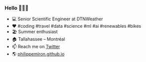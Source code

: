 ### Hello 👋👨‍💻

- 💻 Senior Scientific Engineer at DTNWeather
- ♥️ #coding #travel #data #science #ml #ai #renewables #bikes
- 🏖️ Summer enthusiast
- 🏠 Tallahassee – Montréal
- 📫 Reach me on [Twitter](https://twitter.com/philippemiron)
- 🌎 [philippemiron.github.io](https://philippemiron.github.io/)

<!--
**philippemiron/philippemiron** is a ✨ _special_ ✨ repository because its `README.md` (this file) appears on your GitHub profile.

Here are some ideas to get you started:

- 🔭 I’m currently working on ...
- 🌱 I’m currently learning ...
- 👯 I’m looking to collaborate on ...
- 🤔 I’m looking for help with ...
- 💬 Ask me about ...
- 📫 How to reach me: ...
- 😄 Pronouns: ...
- ⚡ Fun fact: ...
-->

